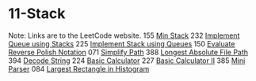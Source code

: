 # 11-Stack
Note: Links are to the LeetCode website.
155 [Min Stack](https://leetcode.com/problems/min-stack/description/)
232 [Implement Queue using Stacks](https://leetcode.com/problems/implement-queue-using-stacks/description/)
225 [Implement Stack using Queues](https://leetcode.com/problems/implement-stack-using-queues/description/)
150 [Evaluate Reverse Polish Notation](https://leetcode.com/problems/evaluate-reverse-polish-notation/description/)
071 [Simplify Path](https://leetcode.com/problems/simplify-path/description/)
388 [Longest Absolute File Path](https://leetcode.com/problems/longest-absolute-file-path/description/)
394 [Decode String](https://leetcode.com/problems/decode-string/)
224 [Basic Calculator](https://leetcode.com/problems/basic-calculator/description/)
227 [Basic Calculator II](https://leetcode.com/problems/basic-calculator-ii/description/)
385 [Mini Parser](https://leetcode.com/problems/mini-parser/description/)
084 [Largest Rectangle in Histogram](https://leetcode.com/problems/largest-rectangle-in-histogram/description/)
